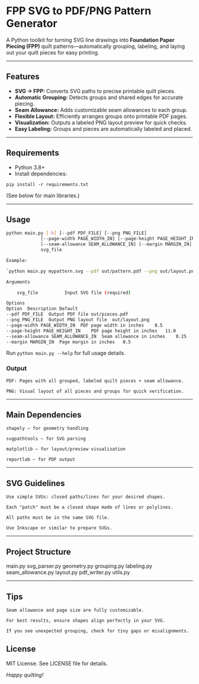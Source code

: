 # FPP SVG to PDF/PNG Pattern Generator

A Python toolkit for turning SVG line drawings into **Foundation Paper Piecing (FPP)** quilt patterns—automatically grouping, labeling, and laying out your quilt pieces for easy printing.

---

## Features

- **SVG → FPP:** Converts SVG paths to precise printable quilt pieces.
- **Automatic Grouping:** Detects groups and shared edges for accurate piecing.
- **Seam Allowance:** Adds customizable seam allowances to each group.
- **Flexible Layout:** Efficiently arranges groups onto printable PDF pages.
- **Visualization:** Outputs a labeled PNG layout preview for quick checks.
- **Easy Labeling:** Groups and pieces are automatically labeled and placed.

---

## Requirements

- Python 3.8+
- Install dependencies:

`pip install -r requirements.txt`

(See below for main libraries.)

---

## Usage

```bash
python main.py [-h] [--pdf PDF_FILE] [--png PNG_FILE]
             [--page-width PAGE_WIDTH_IN] [--page-height PAGE_HEIGHT_IN]
             [--seam-allowance SEAM_ALLOWANCE_IN] [--margin MARGIN_IN]
             svg_file

Example:

`python main.py mypattern.svg --pdf out/pattern.pdf --png out/layout.png --seam-allowance 0.375`

Arguments

    svg_file          Input SVG file (required)

Options
Option	Description	Default
--pdf PDF_FILE	Output PDF file	out/pieces.pdf
--png PNG_FILE	Output PNG layout file	out/layout.png
--page-width PAGE_WIDTH_IN	PDF page width in inches	8.5
--page-height PAGE_HEIGHT_IN	PDF page height in inches	11.0
--seam-allowance SEAM_ALLOWANCE_IN	Seam allowance in inches	0.25
--margin MARGIN_IN	Page margin in inches	0.5
```

Run `python main.py --help` for full usage details.

### Output

    PDF: Pages with all grouped, labeled quilt pieces + seam allowance.

    PNG: Visual layout of all pieces and groups for quick verification.

---

## Main Dependencies

    shapely — for geometry handling

    svgpathtools — for SVG parsing

    matplotlib — for layout/preview visualization

    reportlab — for PDF output

---

## SVG Guidelines

    Use simple SVGs: closed paths/lines for your desired shapes.

    Each "patch" must be a closed shape made of lines or polylines.

    All paths must be in the same SVG file.

    Use Inkscape or similar to prepare SVGs.

---

## Project Structure

main.py
svg_parser.py
geometry.py
grouping.py
labeling.py
seam_allowance.py
layout.py
pdf_writer.py
utils.py

---

## Tips

    Seam allowance and page size are fully customizable.

    For best results, ensure shapes align perfectly in your SVG.

    If you see unexpected grouping, check for tiny gaps or misalignments.

## License

MIT License.
See LICENSE file for details.


*Happy quilting!*